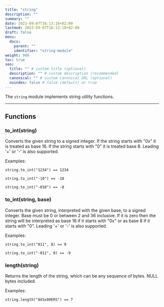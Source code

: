 ```yaml
---
title: "string"
description: ""
summary: ""
date: 2023-09-07T16:13:18+02:00
lastmod: 2023-09-07T16:13:18+02:00
draft: false
menu:
  docs:
    parent: ""
    identifier: "string-module"
weight: 900
toc: true
seo:
  title: "" # custom title (optional)
  description: "" # custom description (recommended)
  canonical: "" # custom canonical URL (optional)
  noindex: false # false (default) or true
---
```



The `string` module implements string utility functions.

-------

## Functions

### to_int(string)

Converts the given string to a signed integer. If the string starts with "0x" it
is treated as base 16. If the string starts with "0" it is treated base 8.
Leading '+' or '-' is also supported.

Examples:

`string.to_int("1234") == 1234`

`string.to_int("-10") == -10`

`string.to_int("-010") == -8`

### to_int(string, base)

Converts the given string, interpreted with the given base, to a signed integer.
Base must be 0 or between 2 and 36 inclusive. If it is zero then the string will
be interpreted as base 16 if it starts with "0x" or as base 8 if it starts
with "0". Leading '+' or '-' is also supported.

Examples:

`string.to_int("011", 8) == 9`

`string.to_int("-011", 0) == -9`

### length(string)

Returns the length of the string, which can be any sequence of bytes. NULL bytes
included.

Examples:

`string.length("AXSx00ERS") == 7`
